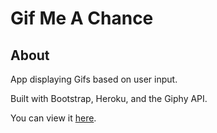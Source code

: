 # Gif Me A Chance

## About

App displaying Gifs based on user input.

Built with Bootstrap, Heroku, and the Giphy API. 

You can view it [here](https://infinite-sands-18576.herokuapp.com/).
